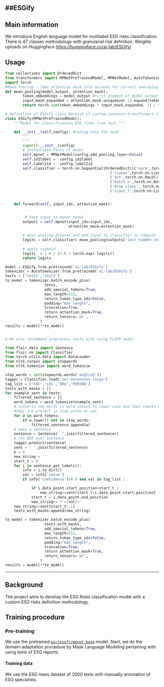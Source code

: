 ##ESGify
---
## Main information
We introduce English language model for multilabel ESG risks classification. There is 47 classes methodology with granularial risk definition. 
Weights uploads on Huggingface https://huggingface.co/ai-lab/ESGify/

## Usage 
```python
from collections import OrderedDict
from transformers import MPNetPreTrainedModel, MPNetModel, AutoTokenizer
import torch
#Mean Pooling - Take attention mask into account for correct averaging
def mean_pooling(model_output, attention_mask):
        token_embeddings = model_output #First element of model_output contains all token embeddings
        input_mask_expanded = attention_mask.unsqueeze(-1).expand(token_embeddings.size()).float()
        return torch.sum(token_embeddings * input_mask_expanded, 1) / torch.clamp(input_mask_expanded.sum(1), min=1e-9)

# Definition of ESGify class because of custom,sentence-transformers like, mean pooling function and classifier head
class ESGify(MPNetPreTrainedModel):
    """Model for Classification ESG risks from text."""

    def __init__(self,config): #tuning only the head
        """
        """
        super().__init__(config)
        # Instantiate Parts of model
        self.mpnet = MPNetModel(config,add_pooling_layer=False)
        self.id2label =  config.id2label
        self.label2id =  config.label2id
        self.classifier = torch.nn.Sequential(OrderedDict([('norm',torch.nn.BatchNorm1d(768)),
                                                ('linear',torch.nn.Linear(768,512)),
                                                ('act',torch.nn.ReLU()),
                                                ('batch_n',torch.nn.BatchNorm1d(512)),
                                                ('drop_class', torch.nn.Dropout(0.2)),
                                                ('class_l',torch.nn.Linear(512 ,47))]))


    def forward(self, input_ids, attention_mask):


         # Feed input to mpnet model
        outputs = self.mpnet(input_ids=input_ids,
                             attention_mask=attention_mask)
         
        # mean pooling dataset and eed input to classifier to compute logits
        logits = self.classifier( mean_pooling(outputs['last_hidden_state'],attention_mask))
         
        # apply sigmoid
        logits  = 1.0 / (1.0 + torch.exp(-logits))
        return logits

model = ESGify.from_pretrained('ai-lab/ESGify')
tokenizer = AutoTokenizer.from_pretrained('ai-lab/ESGify')
texts = ['text1','text2']
to_model = tokenizer.batch_encode_plus(
                  texts,
                  add_special_tokens=True,
                  max_length=512,
                  return_token_type_ids=False,
                  padding="max_length",
                  truncation=True,
                  return_attention_mask=True,
                  return_tensors='pt',
                )
results = model(**to_model)


# We also recommend preprocess texts with using FLAIR model

from flair.data import Sentence
from flair.nn import Classifier
from torch.utils.data import DataLoader
from nltk.corpus import stopwords
from nltk.tokenize import word_tokenize

stop_words = set(stopwords.words('english'))
tagger = Classifier.load('ner-ontonotes-large')
tag_list = ['FAC','LOC','ORG','PERSON']
texts_with_masks = []
for example_sent in texts:
    filtered_sentence = []
    word_tokens = word_tokenize(example_sent)
    # converts the words in word_tokens to lower case and then checks whether 
    #they are present in stop_words or not
    for w in word_tokens:
        if w.lower() not in stop_words:
            filtered_sentence.append(w)
    # make a sentence
    sentence = Sentence(' '.join(filtered_sentence))
    # run NER over sentence
    tagger.predict(sentence)
    sent = ' '.join(filtered_sentence)
    k = 0
    new_string = ''
    start_t = 0 
    for i in sentence.get_labels():
        info = i.to_dict()
        val = info['value']
        if info['confidence']>0.8 and val in tag_list : 

            if i.data_point.start_position>start_t :
                new_string+=sent[start_t:i.data_point.start_position]
            start_t = i.data_point.end_position
            new_string+= f'<{val}>'
    new_string+=sent[start_t:-1]
    texts_with_masks.append(new_string)

to_model = tokenizer.batch_encode_plus(
                  texts_with_masks,
                  add_special_tokens=True,
                  max_length=512,
                  return_token_type_ids=False,
                  padding="max_length",
                  truncation=True,
                  return_attention_mask=True,
                  return_tensors='pt',
                )
results = model(**to_model)
```

------

## Background

The project aims to develop the ESG Risks classification model with a custom ESG risks definition methodology. 


## Training procedure

### Pre-training 

We use the pretrained [`microsoft/mpnet-base`](https://huggingface.co/microsoft/mpnet-base) model. 
Next, we do the domain-adaptation procedure by Mask Language Modeling pertaining with using texts of ESG reports. 


#### Training data

We use the ESG news dataset of 2000 texts with manually annotation of ESG specialists.

